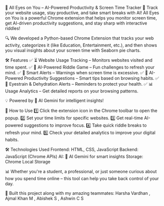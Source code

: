 👀 All Eyes on You – AI-Powered Productivity & Screen Time Tracker
🚀 Track your website usage, stay productive, and take smart breaks with AI! All Eyes on You is a powerful Chrome extension that helps you monitor screen time, get AI-driven productivity suggestions, and stay sharp with interactive riddles!

🔍 We developed a Python-based Chrome Extension that tracks your web activity, categorizes it (like Education, Entertainment, etc.), and then shows you visual insights about your screen time with Seaborn pie charts.

🛠 Features
✅ ⏳ Website Usage Tracking – Monitors websites visited and time spent. ✅ 🧩 AI-Powered Riddle Game – Fun challenges to refresh your mind. ✅ 🚨 Smart Alerts – Warnings when screen time is excessive. ✅ 🔮 AI-Powered Productivity Suggestions – Smart tips based on browsing habits. ✅ 👀 Eyestrain & Dehydration Alerts – Reminders to protect your health. ✅ 📊 Usage Analytics – Get detailed reports on your browsing patterns.

💡 Powered by 🔵 AI Gemini for intelligent insights!

🔧 How to Use
1️⃣ Click the extension icon in the Chrome toolbar to open the popup.
2️⃣ Set your time limits for specific websites.
3️⃣ Get real-time AI-powered suggestions to improve focus.
4️⃣ Take quick riddle breaks to refresh your mind.
5️⃣ Check your detailed analytics to improve your digital habits.

🛠 Technologies Used
Frontend: HTML, CSS, JavaScript
Backend: JavaScript (Chrome APIs)
AI: 🔵 AI Gemini for smart insights
Storage: Chrome Local Storage

📊 Whether you're a student, a professional, or just someone curious about how you spend time online – this tool can help you take back control of your day.

🙌 Built this project along with my amazing teammates:
Harsha Vardhan , Ajmal Khan M , Abishek S , Ashwin C S
